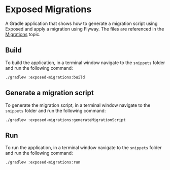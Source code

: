 # Exposed Migrations

A Gradle application that shows how to generate a migration script using Exposed and apply a migration using Flyway.
The files are referenced in the [Migrations](../../topics/Migrations.md) topic.

## Build

To build the application, in a terminal window navigate to the `snippets` folder and run the following command:

```shell
./gradlew :exposed-migrations:build
```

## Generate a migration script

To generate the migration script, in a terminal window navigate to the `snippets` folder and run the following command:

```shell
./gradlew :exposed-migrations:generateMigrationScript
```

## Run

To run the application, in a terminal window navigate to the `snippets` folder and run the following command:

```shell
./gradlew :exposed-migrations:run
```
